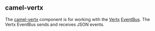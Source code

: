 ## camel-vertx

The [camel-vertx](http://camel.apache.org/vertx.html) component is for working with the [Vertx](http://vertx.io/) [EventBus](http://vertx.io/core_manual_js.html#the-event-bus). The Vertx EventBus sends and receives JSON events.
